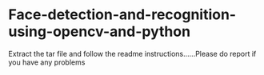 # Face-detection-and-recognition-using-opencv-and-python
Extract the tar file and follow the readme instructions......Please do report if you have any problems
